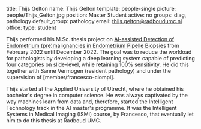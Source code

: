 title: Thijs Gelton
name: Thijs Gelton
template: people-single
picture: people/Thijs_Gelton.jpg
position: Master Student
active: no
groups: diag, pathology
default_group: pathology
email: thijs.gelton@radboudumc.nl
office: 
type: student

Thijs performed his M.Sc. thesis project on [AI-assisted Detection of Endometrium (pre)malignancies in Endometrium Pipelle Biopsies](https://www.ai-for-health.nl/projects/endoaid/) from February 2022 until December 2022. The goal was to reduce the workload for pathologists by developing a deep learning system capable of predicting four categories on slide-level, while retaining 100% sensitivity. He did this together with Sanne Vermogen (resident pathology) and under the supervision of [member/francesco-ciompi].

Thijs started at the Applied University of Utrecht, where he obtained his bachelor's degree in computer science. He was always captivated by the way machines learn from data and, therefore, started the Intelligent Technology track in the AI master's programme. It was the Intelligent Systems in Medical Imaging (ISMI) course, by Francesco, that eventually let him to do this thesis at Radboud UMC.

